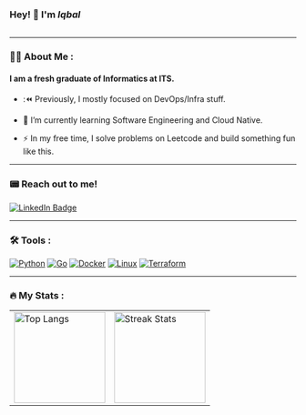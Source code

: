 ### Hey! 👋 I'm *Iqbal*
<img src="https://komarev.com/ghpvc/?username=Iqbalabdi&style=flat-square&color=orange" alt=""/>

---

### :man_technologist: About Me :
#### I am a fresh graduate of Informatics at ITS.

- ::rewind: Previously, I mostly focused on DevOps/Infra stuff.

- :telescope: I’m currently learning Software Engineering and Cloud Native.

- :zap: In my free time, I solve problems on Leetcode and build something fun like this.

---
### :pager: Reach out to me!
<div id="badges">
  <a href="https://www.linkedin.com/in/abdi-miqbal/">
    <img src="https://img.shields.io/badge/LinkedIn-blue?style=for-the-badge&logo=linkedin&logoColor=white" alt="LinkedIn Badge"/>
  </a>
</div>

---


### :hammer_and_wrench: Tools :
<div>
  <a href="https://github.com/python/cpython"><img src="https://camo.githubusercontent.com/8a64e82b88b71294679fccf25fc132fe4f2aee0d2b44174559df4dc1f9bd507b/68747470733a2f2f696d672e736869656c64732e696f2f62616467652f707974686f6e2d2532333134333534432e7376673f7374796c653d666f722d7468652d6261646765266c6f676f3d707974686f6e266c6f676f436f6c6f723d7768697465" alt="Python" data-canonical-src="https://img.shields.io/badge/python-%2314354C.svg?style=for-the-badge&amp;logo=python&amp;logoColor=white" style="max-width: 100%;"></a>
  <a href="https://github.com/golang/go"><img src="https://camo.githubusercontent.com/b24523991dccb1991a2b8faa8dd97f48a0944157eacb7316b32834c2e070cf09/68747470733a2f2f696d672e736869656c64732e696f2f62616467652f676f2d2532333030414444382e7376673f7374796c653d666f722d7468652d6261646765266c6f676f3d676f266c6f676f436f6c6f723d7768697465" alt="Go" data-canonical-src="https://img.shields.io/badge/go-%2300ADD8.svg?style=for-the-badge&amp;logo=go&amp;logoColor=white" style="max-width: 100%;"></a>
  <a href="https://www.docker.com/" rel="nofollow"><img src="https://camo.githubusercontent.com/63350538fde994bc287ccd4908809301e157980e6564bf78d2c5cec22c0a5914/68747470733a2f2f696d672e736869656c64732e696f2f62616467652f446f636b65722d3243413545303f7374796c653d666f722d7468652d6261646765266c6f676f3d646f636b6572266c6f676f436f6c6f723d7768697465" alt="Docker" data-canonical-src="https://img.shields.io/badge/Docker-2CA5E0?style=for-the-badge&amp;logo=docker&amp;logoColor=white" style="max-width: 100%;"></a>
  <a href="https://github.com/torvalds/linux"><img src="https://camo.githubusercontent.com/878e15b4f7576e844856dc60d855ba0587d3d2bc56211fbe69734ebccb13b068/68747470733a2f2f696d672e736869656c64732e696f2f62616467652f4c696e75782d4643433632343f7374796c653d666f722d7468652d6261646765266c6f676f3d6c696e7578266c6f676f436f6c6f723d626c61636b" alt="Linux" data-canonical-src="https://img.shields.io/badge/Linux-FCC624?style=for-the-badge&amp;logo=linux&amp;logoColor=black" style="max-width: 100%;"></a>
  <a href="https://github.com/hashicorp/terraform"><img src="https://camo.githubusercontent.com/9010f09a60b29821d04209dbafe71f4ffa5ae820873256aab34a82603a3de790/68747470733a2f2f696d672e736869656c64732e696f2f62616467652f5465727261666f726d2d3742343242433f7374796c653d666f722d7468652d6261646765266c6f676f3d7465727261666f726d266c6f676f436f6c6f723d7768697465" alt="Terraform" data-canonical-src="https://img.shields.io/badge/Terraform-7B42BC?style=for-the-badge&amp;logo=terraform&amp;logoColor=white" style="max-width: 100%;"></a>
</div>

---

### :fire: My Stats :

<table>
    <tbody>
        <tr>
            <td>
                <a target="_blank" rel="noopener noreferrer nofollow" href="https://github.com/anuraghazra/github-readme-stats"><img src="https://github-readme-stats.vercel.app/api/top-langs/?username=Iqbalabdi&layout=compact&theme=white" width="auto" height="160" alt="Top Langs" border="0"&amp;theme=default&amp;layout=compact&amp;hide=css,html,smarty,TypeScript" style="max-width: 100%;"></a>
            </td>
            <td>
                <a target="_blank" rel="noopener noreferrer nofollow" href="https://git.io/streak-stats"><img src="https://github-readme-streak-stats.herokuapp.com/?user=Iqbalabdi" width="auto" height="160" alt="Streak Stats" border="0" style="max-width: 100%;"></a>
            </td>
        </tr>
    </tbody>
</table>

<!--
**Iqbalabdi/Iqbalabdi** is a ✨ _special_ ✨ repository because its `README.md` (this file) appears on your GitHub profile.

Here are some ideas to get you started:

- 🔭 I’m currently working on ...
- 🌱 I’m currently learning ...
- 👯 I’m looking to collaborate on ...
- 🤔 I’m looking for help with ...
- 💬 Ask me about ...
- 📫 How to reach me: ...
- 😄 Pronouns: ...
- ⚡ Fun fact: ...
-->
